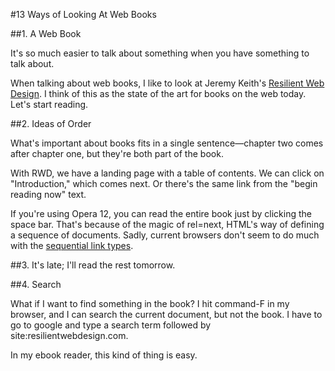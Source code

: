#13 Ways of Looking At Web Books


##1. A Web Book

It's so much easier to talk about something when you have something to talk about.

When talking about web books, I like to look at Jeremy Keith's [Resilient Web Design](https://resilientwebdesign.com/). I think of this as the state of the art for books on the web today. Let's start reading. 


##2. Ideas of Order

What's important about books fits in a single sentence—chapter two comes after chapter one, but they're both part of the book.

With RWD, we have a landing page with a table of contents. We can click on "Introduction," which comes next. Or there's the same link from the "begin reading now" text. 

If you're using Opera 12, you can read the entire book just by clicking the space bar. That's because of the magic of rel=next, HTML's way of defining a sequence of documents. Sadly, current browsers don't seem to do much with the [sequential link types](https://html.spec.whatwg.org/#sequential-link-types).

##3. It's late; I'll read the rest tomorrow.



##4.  Search

What if I want to find something in the book? I hit command-F in my browser, and I can search the current document, but not the book. I have to go to google and type a search term followed by site:resilientwebdesign.com.

In my ebook reader, this kind of thing is easy.

#


